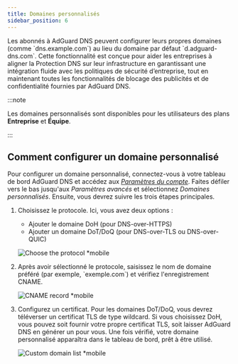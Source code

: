 ```yaml
---
title: Domaines personnalisés
sidebar_position: 6
---
```


Les abonnés à AdGuard DNS peuvent configurer leurs propres domaines (comme \`dns.example.com\`) au lieu du domaine par défaut \`d.adguard-dns.com\`. Cette fonctionnalité est conçue pour aider les entreprises à aligner la Protection DNS sur leur infrastructure en garantissant une intégration fluide avec les politiques de sécurité d’entreprise, tout en maintenant toutes les fonctionnalités de blocage des publicités et de confidentialité fournies par AdGuard DNS.

:::note

Les domaines personnalisés sont disponibles pour les utilisateurs des plans **Entreprise** et **Équipe**.

:::

## Comment configurer un domaine personnalisé

Pour configurer un domaine personnalisé, connectez-vous à votre tableau de bord AdGuard DNS et accédez aux [_Paramètres du compte_](https://adguard-dns.io/en/dashboard/account). Faites défiler vers le bas jusqu'aux _Paramètres avancés_ et sélectionnez _Domaines personnalisés_. Ensuite, vous devrez suivre les trois étapes principales.

1. Choisissez le protocole. Ici, vous avez deux options :

   - Ajouter le domaine DoH (pour DNS-over-HTTPS)
   - Ajouter un domaine DoT/DoQ (pour DNS-over-TLS ou DNS-over-QUIC)

   ![Choose the protocol \*mobile](https://cdn.adtidy.org/content/release_notes/dns/v2-15/picture_en_1.png)

2. Après avoir sélectionné le protocole, saisissez le nom de domaine préféré (par exemple, \`exemple.com\`) et vérifiez l'enregistrement CNAME.

   ![CNAME record \*mobile](https://cdn.adtidy.org/content/release_notes/dns/v2-15/picture_en_2.png)

3. Configurez un certificat. Pour les domaines DoT/DoQ, vous devrez téléverser un certificat TLS de type wildcard. Si vous choisissez DoH, vous pouvez soit fournir votre propre certificat TLS, soit laisser AdGuard DNS en générer un pour vous. Une fois vérifié, votre domaine personnalisé apparaîtra dans le tableau de bord, prêt à être utilisé.

   ![Custom domain list \*mobile](https://cdn.adtidy.org/content/release_notes/dns/v2-15/picture_en_3.png)
